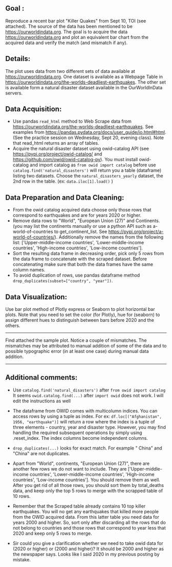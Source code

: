 ## Goal :
Reproduce a recent bar plot "Killer Quakes" from Sept 10, TOI (see attached). The source of the data has been mentioned to be https://ourworldindata.org. The goal is to acquire the data https://ourworldindata.org and plot an equivalent bar chart from the acquired data and verify the match (and mismatch if any).

## Details:  
The plot uses data from two different sets of  data available at https://ourworldindata.org. One dataset is available as a Webpage Table in https://ourworldindata.org/the-worlds-deadliest-earthquakes.
The other set is available form a natural disaster dataset available in the OurWorldInData servers.

## Data Acquisition:
-  Use pandas `read_html` method to Web Scrape data from https://ourworldindata.org/the-worlds-deadliest-earthquakes. See examples from https://pandas.pydata.org/docs/user_guide/io.html#html. (See the practice session on Wednesday, Sept 20, evening class). Note that read_html returns an array of tables.
- Acquire the natural disaster dataset using owid-catalog API (see https://pypi.org/project/owid-catalog/ and https://github.com/owid/owid-catalog-py).
You must install owid-catalog and import catalog as `from owid import catalog` before 
use `catalog.find('natural_disasters')` will return you a table (dataframe) listing two datasets. Choose the `natural_disasters_yearly` dataset, the 2nd row in the table. 
(ex: `data.iloc[1].load()` )

## Data Preparation and Data Cleaning:
-  From the owid catalog acquired data choose only those rows that correspond to earthquakes and are for years 2020 or higher.
-  Remove data rows to "World", "European Union (27)" and Continents. (you may list the continents manually or use a python API such as a-world-of-countries to get_continent_list. See https://pypi.org/project/a-world-of-countries/). Additionally  remove the names from the following list: ['Upper-middle-income countries', 'Lower-middle-income countries', 'High-income countries', 'Low-income countries'].
-  Sort the resulting data frame in decreasing order, pick only 5 rows from the data frame to concatenate with the scraped dataset. Before concatenating make sure that both the data frames have the same column names.
-  To avoid duplication of rows, use pandas dataframe method
 `drop_duplicates(subset=["country", "year"])`. 


## Data Visualization:
Use bar plot method of Plotly express or Seaborn to plot horizontal bar plots.
Note that you need to set the color (for Plotly), hue for (seaborn) to assign different hues to distinguish between bars before 2020 and the others.

---
Find attached the sample plot.
Notice a couple of mismatches. The mismatches may be attributed to manual addition of some of the data and to possible typographic error (in at least one case) during manual data addition.

---
## Additional comments:
- Use  `catalog.find('natural_disasters')`   after  `from owid import catalog`
It seems `owid.catalog.find(...)` after `import owid` does not work.
I will edit the instructions as well

- The dataframe from OWID comes with multicolumn indices. You can access rows by using a tuple as index. 
For ex: `df.loc[("Afghanistan", 1956, "earthquake")]` will return a row where the index is a tuple of three elements - country, year and disaster type.
However, you may find handling the required subsequent operations by simply using .reset_index. The index columns become independent columns.

-  `drop_duplicates(...)` looks for exact match. For example " China" and "China" are not duplicates.

- Apart from "World", continents, "European Union (27)", there are another few rows we do not want to include. They are    ['Upper-middle-income countries', 'Lower-middle-income countries', 'High-income countries', 'Low-income countries']. 
You should remove them as well. After you get rid of all those rows, you should sort them by total_deaths data, and keep only the top 5 rows to merge with the scrapped table of 10 rows.

- Remember that the Scraped table already contains 10 top killer earthquakes. You will no get any earthquakes that killed more people from the OWID acquired data. From this latter table you need data for years 2000 and higher. 
So, sort only after discarding all the rows that do not belong to countries and those rows that correspond to year less that 2020 and keep only 5 rows to merge.

- Sir could you give a clarification whether we need to take owid data for (2020 or higher) or (2000 and higher)?
It should be 2000 and higher as the newspaper says. Looks like I said 2020 in my previous posting by mistake.
